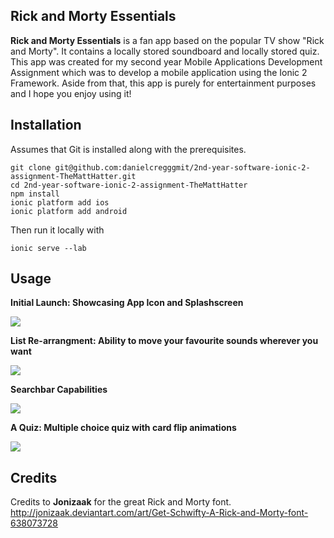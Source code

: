 ## Rick and Morty Essentials

**Rick and Morty Essentials** is a fan app based on the popular TV show "Rick and Morty". It contains a locally stored soundboard and locally stored quiz. This app was created for my second year Mobile Applications Development Assignment which was to develop a mobile application using the Ionic 2 Framework. Aside from that, this app is purely for entertainment purposes and I hope you enjoy using it!

## Installation

Assumes that Git is installed along with the prerequisites.
```
git clone git@github.com:danielcregggmit/2nd-year-software-ionic-2-assignment-TheMattHatter.git
cd 2nd-year-software-ionic-2-assignment-TheMattHatter
npm install
ionic platform add ios
ionic platform add android
```
Then run it locally with
```
ionic serve --lab
```

## Usage

**Initial Launch: Showcasing App Icon and Splashscreen**

![](http://i.imgur.com/8GhrmG6.gif)


**List Re-arrangment: Ability to move your favourite sounds wherever you want**


![](http://i.imgur.com/eXmVNNN.gif)


**Searchbar Capabilities**

![](http://i.imgur.com/43A6u6q.gif)


**A Quiz: Multiple choice quiz with card flip animations**


![](http://i.imgur.com/9Wdihj1.gif)

## Credits

Credits to **Jonizaak** for the great Rick and Morty font.
http://jonizaak.deviantart.com/art/Get-Schwifty-A-Rick-and-Morty-font-638073728

